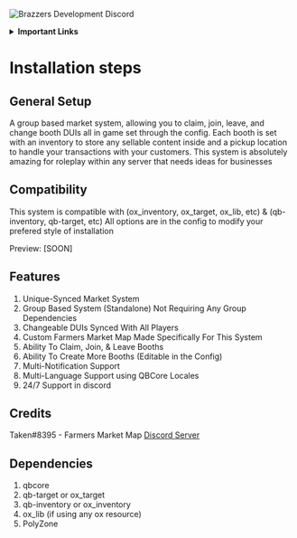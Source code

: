 ![Brazzers Development Discord](https://i.imgur.com/nXhPxIO.png)

<details>
    <summary><b>Important Links</b></summary>
        <p>
            <a href="https://discord.gg/J7EH9f9Bp3">
                <img alt="GitHub" src="https://logos-download.com/wp-content/uploads/2021/01/Discord_Logo_full.png"
                width="150" height="55">
            </a>
        </p>
        <p>
            <a href="https://ko-fi.com/mannyonbrazzers">
                <img alt="GitHub" src="https://uploads-ssl.webflow.com/5c14e387dab576fe667689cf/61e11149b3af2ee970bb8ead_Ko-fi_logo.png"
                width="150" height="55">
            </a>
        </p>
</details>

# Installation steps

## General Setup
A group based market system, allowing you to claim, join, leave, and change booth DUIs all in game set through the config. Each booth is set with an inventory to store any sellable content inside and a pickup location to handle your transactions with your customers. This system is absolutely amazing for roleplay within any server that needs ideas for businesses

## Compatibility
This system is compatible with (ox_inventory, ox_target, ox_lib, etc) & (qb-inventory, qb-target, etc) All options are in the config to modify your prefered style of installation

Preview: [SOON]

## Features
1. Unique-Synced Market System
2. Group Based System (Standalone) Not Requiring Any Group Dependencies
3. Changeable DUIs Synced With All Players
4. Custom Farmers Market Map Made Specifically For This System
5. Ability To Claim, Join, & Leave Booths
6. Ability To Create More Booths (Editable in the Config)
7. Multi-Notification Support
8. Multi-Language Support using QBCore Locales
9. 24/7 Support in discord

## Credits
Taken#8395 - Farmers Market Map [Discord Server]()

## Dependencies
1. qbcore
2. qb-target or ox_target
3. qb-inventory or ox_inventory
4. ox_lib (if using any ox resource)
5. PolyZone

